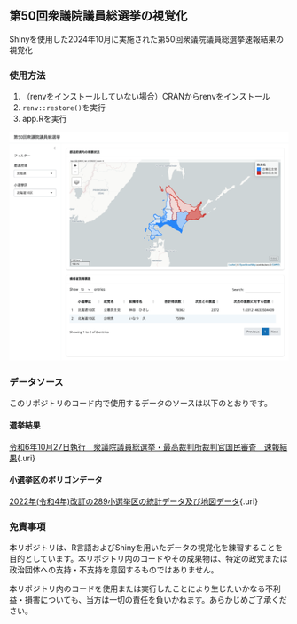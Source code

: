 ## 第50回衆議院議員総選挙の視覚化

Shinyを使用した2024年10月に実施された第50回衆議院議員総選挙速報結果の視覚化

### 使用方法

1.  （renvをインストールしていない場合）CRANからrenvをインストール
2.  `renv::restore()`を実行
3.  app.Rを実行

![app.Rを実行した画面](screenshot.png)

### データソース

このリポジトリのコード内で使用するデータのソースは以下のとおりです。

#### 選挙結果

[令和6年10月27日執行　衆議院議員総選挙・最高裁判所裁判官国民審査　速報結果](https://www.soumu.go.jp/senkyo/senkyo_s/data/shugiin50/index.html){.uri}

#### 小選挙区のポリゴンデータ

[2022年(令和4年)改訂の289小選挙区の統計データ及び地図データ](https://gtfs-gis.jp/senkyoku/){.uri}

### 免責事項

本リポジトリは、R言語およびShinyを用いたデータの視覚化を練習することを目的としています。本リポジトリ内のコードやその成果物は、特定の政党または政治団体への支持・不支持を意図するものではありません。

本リポジトリ内のコードを使用または実行したことにより生じたいかなる不利益・損害についても、当方は一切の責任を負いかねます。あらかじめご了承ください。
